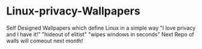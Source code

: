 # Linux-privacy-Wallpapers
Self Designed Wallpapers which define Linux in a simple way
"I love privacy and I have it!"
"hideout of elitist"
"wipes windows in seconds"
Next Repo of walls will comeout next month!

